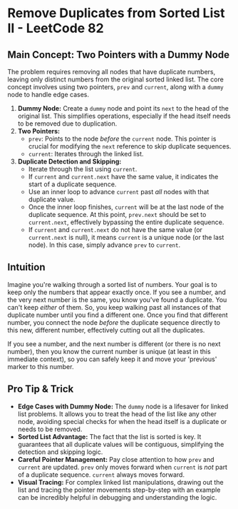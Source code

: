 # Remove Duplicates from Sorted List II - LeetCode 82

## Main Concept: Two Pointers with a Dummy Node

The problem requires removing all nodes that have duplicate numbers, leaving only distinct numbers from the original sorted linked list. The core concept involves using two pointers, `prev` and `current`, along with a `dummy` node to handle edge cases.

1.  **Dummy Node:** Create a `dummy` node and point its `next` to the head of the original list. This simplifies operations, especially if the head itself needs to be removed due to duplication.
2.  **Two Pointers:**
    *   `prev`: Points to the node *before* the `current` node. This pointer is crucial for modifying the `next` reference to skip duplicate sequences.
    *   `current`: Iterates through the linked list.
3.  **Duplicate Detection and Skipping:**
    *   Iterate through the list using `current`.
    *   If `current` and `current.next` have the same value, it indicates the start of a duplicate sequence.
    *   Use an inner loop to advance `current` past *all* nodes with that duplicate value.
    *   Once the inner loop finishes, `current` will be at the last node of the duplicate sequence. At this point, `prev.next` should be set to `current.next`, effectively bypassing the entire duplicate sequence.
    *   If `current` and `current.next` do not have the same value (or `current.next` is null), it means `current` is a unique node (or the last node). In this case, simply advance `prev` to `current`.

## Intuition

Imagine you're walking through a sorted list of numbers. Your goal is to keep only the numbers that appear exactly once. If you see a number, and the very next number is the same, you know you've found a duplicate. You can't keep *either* of them. So, you keep walking past all instances of that duplicate number until you find a different one. Once you find that different number, you connect the node *before* the duplicate sequence directly to this new, different number, effectively cutting out all the duplicates.

If you see a number, and the next number is different (or there is no next number), then you know the current number is unique (at least in this immediate context), so you can safely keep it and move your 'previous' marker to this number.

## Pro Tip & Trick

-   **Edge Cases with Dummy Node:** The `dummy` node is a lifesaver for linked list problems. It allows you to treat the head of the list like any other node, avoiding special checks for when the head itself is a duplicate or needs to be removed.
-   **Sorted List Advantage:** The fact that the list is sorted is key. It guarantees that all duplicate values will be contiguous, simplifying the detection and skipping logic.
-   **Careful Pointer Management:** Pay close attention to how `prev` and `current` are updated. `prev` only moves forward when `current` is *not* part of a duplicate sequence. `current` always moves forward.
-   **Visual Tracing:** For complex linked list manipulations, drawing out the list and tracing the pointer movements step-by-step with an example can be incredibly helpful in debugging and understanding the logic.
